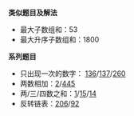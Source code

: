 **类似题目及解法**
- 最大子数组和：53
- 最大升序子数组和：1800

**系列题目**
- 只出现一次的数字： [136](https://leetcode.cn/problems/single-number/)/[137](https://leetcode.cn/problems/single-number-ii/)/[260](https://leetcode.cn/problems/single-number-iii/)
- 两数相加：[2](https://leetcode.cn/problems/add-two-numbers/)/[445](https://leetcode.cn/problems/add-two-numbers-ii/)
- 两/三/四数之和：[1](https://leetcode.cn/problems/two-sum/)/[15](https://leetcode.cn/problems/3sum/)/[14](https://leetcode.cn/problems/4sum/)
- 反转链表：[206](https://leetcode.cn/problems/reverse-linked-list/)/[92](https://leetcode.cn/problems/reverse-linked-list-ii/)
